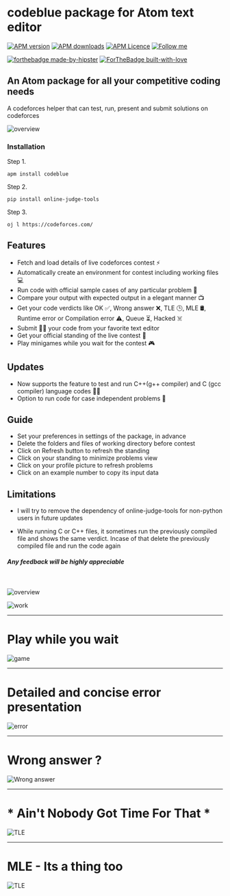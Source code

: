 # codeblue package for Atom text editor

[![APM version](https://img.shields.io/apm/v/codeblue?style=flat-square)](https://atom.io/packages/codeblue)
[![APM downloads](https://img.shields.io/apm/dm/codeblue?style=flat-square)](https://atom.io/packages/codeblue)
[![APM Licence](https://img.shields.io/badge/licence-MIT-orange?style=flat-square)](https://opensource.org/licences/MIT)
[![Follow me](https://img.shields.io/github/followers/blueedgetechno?label=follow%20me&style=social)](https://github.com/blueedgetechno)

[![forthebadge made-by-hipster](https://forthebadge.com/images/badges/built-by-hipsters.svg)](https://www.javascript.com/)
[![ForTheBadge built-with-love](http://ForTheBadge.com/images/badges/built-with-love.svg)](https://github.com/blueedgetechno)

## An Atom package for all your competitive coding needs

A codeforces helper that can test, run, present and submit solutions on codeforces
<br>

![overview](https://raw.githubusercontent.com/blueedgetechno/codeblue/master/img/code.gif)

### Installation
Step 1.
```
apm install codeblue
```
Step 2.
```
pip install online-judge-tools
```
Step 3.
```
oj l https://codeforces.com/
```

## Features

- Fetch and load details of live codeforces contest ⚡
- Automatically create an environment for contest including working files 💻
- Run code with official sample cases of any particular problem 🔭
- Compare your output with expected output in a elegant manner 📺
- Get your code verdicts like OK ✅, Wrong answer ❌, TLE 🕒, MLE 🛢, Runtime error or Compilation error ⚠, Queue ⏳, Hacked ☠️
- Submit 🏳‍🌈 your code from your favorite text editor
- Get your official standing of the live contest 👥
- Play minigames while you wait for the contest 🎮

## Updates
- Now supports the feature to test and run C++(g++ compiler) and C (gcc compiler) language codes 🎉🎊
- Option to run code for case independent problems 📡

## Guide
- Set your preferences in settings of the package, in advance
- Delete the folders and files of working directory before contest
- Click on Refresh button to refresh the standing
- Click on your standing to minimize problems view
- Click on your profile picture to refresh problems
- Click on an example number to copy its input data

## Limitations
- I will try to remove the dependency of online-judge-tools for non-python users in future updates

- While running C or C++ files, it sometimes run the previously compiled file and shows the same verdict. Incase of that delete the previously compiled file and run the code again

##### Any feedback will be highly appreciable

<br>  

![overview](https://raw.githubusercontent.com/blueedgetechno/codeblue/master/img/face.png)


![work](https://raw.githubusercontent.com/blueedgetechno/codeblue/master/img/work.png)
<hr>

# Play while you wait

![game](https://raw.githubusercontent.com/blueedgetechno/codeblue/master/img/game.png)
<hr>

# Detailed and concise error presentation

![error](https://raw.githubusercontent.com/blueedgetechno/codeblue/master/img/error.png)
<hr>

# Wrong answer ?

![Wrong answer](https://raw.githubusercontent.com/blueedgetechno/codeblue/master/img/run.png)
<hr>

# * Ain't Nobody Got Time For That *
![TLE](https://raw.githubusercontent.com/blueedgetechno/codeblue/master/img/tle.png)
<hr>

# MLE - Its a thing too
![TLE](https://raw.githubusercontent.com/blueedgetechno/codeblue/master/img/mle.png)

